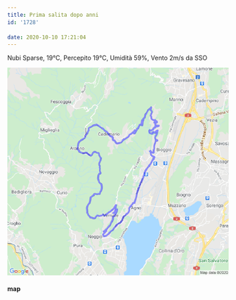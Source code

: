 ```yaml
---
title: Prima salita dopo anni
id: '1728'

date: 2020-10-10 17:21:04
---
```


Nubi Sparse, 19°C, Percepito 19°C, Umidità 59%, Vento 2m/s da SSO

![image](/images/2021/08/20201010-activity-map.png)

#### map
